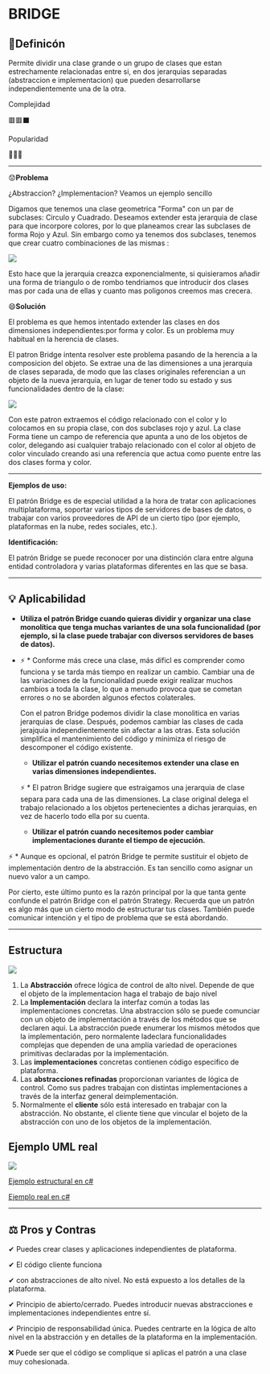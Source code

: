 # **BRIDGE**
## 📖Definicón

Permite dividir una clase grande o un grupo de clases que estan estrechamente relacionadas entre si, en dos jerarquias separadas (abstraccion e implementacion) que pueden desarrollarse independientemente una de la otra.

Complejidad

🟥🟥⬛

Popularidad

💚🖤🖤
***
😟**Problema** 

¿Abstraccion? ¿Implementacion? Veamos un ejemplo sencillo

Digamos que tenemos una clase geometrica "Forma" con un par de subclases: Circulo y Cuadrado. Deseamos extender esta jerarquia de clase para que incorpore colores, por lo que planeamos crear las subclases de forma Rojo y Azul. Sin embargo como ya tenemos dos subclases, tenemos que crear cuatro combinaciones de las mismas :

![](https://refactoring.guru/images/patterns/diagrams/bridge/problem-es.png)

Esto hace que la jerarquia creazca exponencialmente, si quisieramos añadir una forma de triangulo o de rombo tendriamos que introducir dos clases mas por cada una de ellas y cuanto mas poligonos creemos mas crecera. 

😄**Solución** 

El problema es que hemos intentado extender las clases en dos dimensiones independientes:por forma y color. Es un problema muy habitual en la herencia de clases.

El patron Bridge intenta resolver este problema pasando de la herencia a la composicion del objeto. Se extrae una de las dimensiones a una jerarquia de clases separada, de modo que las clases originales referencian a un objeto de la nueva jerarquia, en lugar de tener todo su estado y sus funcionalidades dentro de la clase:

![](https://refactoring.guru/images/patterns/diagrams/bridge/solution-es.png)

Con este patron extraemos el código relacionado con el color y lo colocamos en su propia clase, con dos subclases rojo y azul. La clase Forma tiene un campo de referencia que apunta a uno de los objetos de color, delegando asi cualquier trabajo relacionado con el color al objeto de color vinculado creando asi una referencia que actua como puente entre las dos clases forma y color. 

***

**Ejemplos de uso:** 

El patrón Bridge es de especial utilidad a la hora de tratar con aplicaciones multiplataforma, soportar varios tipos de servidores de bases de datos, o trabajar con varios proveedores de API de un cierto tipo (por ejemplo, plataformas en la nube, redes sociales, etc.).

**Identificación:**

El patrón Bridge se puede reconocer por una distinción clara entre alguna entidad controladora y varias plataformas diferentes en las que se basa.

* * * * *
## 💡 Aplicabilidad

*  **Utiliza el patrón Bridge cuando quieras dividir y organizar una clase monolítica que tenga muchas variantes de una sola funcionalidad (por ejemplo, si la clase puede trabajar con diversos servidores de bases de datos).**
*  
  ⚡ * Conforme más crece una clase, más dificl es comprender como funciona y se tarda más tiempo en realizar un cambio. Cambiar una de las variaciones de la funcionalidad puede exigir realizar muchos cambios a toda la clase, lo que a menudo provoca que se cometan errores o no se aborden algunos efectos colaterales.

  Con el patron Bridge podemos dividir la clase monolitica en varias jerarquias de clase. Después, podemos cambiar las clases de cada jerajquia independientemente sin afectar a las otras. Esta solución simplifica el mantenimiento del código y minimiza el riesgo de descomponer el código existente.

  *  **Utilizar el patrón cuando necesitemos extender una clase en varias dimensiones independientes.**

  ⚡ * El patron Bridge sugiere que estraigamos una jerarquia de clase separa para cada una de las dimensiones. La clase original delega el trabajo relacionado a los objetos pertenecientes a dichas jerarquias, en vez de hacerlo todo ella por su cuenta.

  *  **Utilizar el patrón cuando necesitemos poder cambiar implementaciones durante el tiempo de ejecución.**

 ⚡ * Aunque es opcional, el patrón Bridge te permite sustituir el objeto de implementación dentro de la abstracción. Es tan sencillo como asignar un nuevo valor a un campo.

Por cierto, este último punto es la razón principal por la que tanta gente confunde el patrón Bridge con el patrón Strategy. Recuerda que un patrón es algo más que un cierto modo de estructurar tus clases. También puede comunicar intención y el tipo de problema que se está abordando.
* * * * *
## Estructura

![](https://refactoring.guru/images/patterns/diagrams/bridge/structure-es.png)

1. La **Abstracción** ofrece lógica de control de alto nivel. Depende de que el objeto de la implementacion haga el trabajo de bajo nivel
2. La **Implementación** declara la interfaz común a todas las implementaciones concretas. Una abstraccion sólo se puede comunciar con un objeto de implementación a través de los métodos que se declaren aqui. La abstracción puede enumerar los mismos métodos que la implementación, pero normalente ladeclara funcionalidades complejas que dependen de una amplia variedad de operaciones primitivas declaradas por la implementación.
3. Las **implementaciones** concretas contienen código especifico de plataforma.
4. Las **abstracciones refinadas** proporcionan variantes de lógica de control. Como sus padres trabajan con distintas implementaciones a través de la interfaz general deimplementación.
5. Normalmente el **cliente** sólo está interesado en trabajar con la abstracción. No obstante, el cliente tiene que vincular el bojeto de la abstracción con uno de los objetos de la implementación.

## Ejemplo UML real 

![](https://refactoring.guru/images/patterns/diagrams/bridge/example-es.png)

[Ejemplo estructural en c#](CodeExample\BridgeStructuralCode\Program.cs)

[Ejemplo real en c#](CodeExample\RealWorldExample\Program.cs)

* * * * *
## ⚖ Pros y Contras

✔ Puedes crear clases y aplicaciones independientes de plataforma.

✔ El código cliente funciona
  
✔ con abstracciones de alto nivel. No está expuesto a los detalles de la plataforma.

✔ Principio de abierto/cerrado. Puedes introducir nuevas abstracciones e implementaciones independientes entre sí.

✔ Principio de responsabilidad única. Puedes centrarte en la lógica de alto nivel en la abstracción y en detalles de la plataforma en la implementación.

❌ Puede ser que el código se complique si aplicas el patrón a una clase muy cohesionada.
